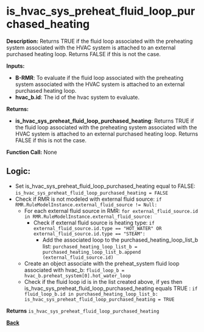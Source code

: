# is_hvac_sys_preheat_fluid_loop_purchased_heating  

**Description:** Returns TRUE if the fluid loop associated with the preheating system associated with the HVAC system is attached to an external purchased heating loop. Returns FALSE if this is not the case.   

**Inputs:**  
- **B-RMR**: To evaluate if the fluid loop associated with the preheating system associated with the HVAC system is attached to an external purchased heating loop.   
- **hvac_b.id**: The id of the hvac system to evaluate.  

**Returns:**  
- **is_hvac_sys_preheat_fluid_loop_purchased_heating**: Returns TRUE if the fluid loop associated with the preheating system associated with the HVAC system is attached to an external purchased heating loop. Returns FALSE if this is not the case.   
 
**Function Call:** None  

## Logic:   
- Set is_hvac_sys_preheat_fluid_loop_purchased_heating equal to FALSE: `is_hvac_sys_preheat_fluid_loop_purchased_heating = FALSE`  
- Check if RMR is not modeled with external fluid source: `if RMR.RuleModelInstance.external_fluid_source != Null:`  
    - For each external fluid source in RMR: `for external_fluid_source.id in RMR.RuleModelInstance.external_fluid_source:`  
        - Check if external fluid source is heating type: `if external_fluid_source.id.type == "HOT_WATER" OR external_fluid_source.id.type == "STEAM":`    
            - Add the associated loop to the purchased_heating_loop_list_b list: `purchased_heating_loop_list_b = purchased_heating_loop_list_b.append (external_fluid_source.id)`   
    - Create an object associate with the preheat_system fluid loop associated with hvac_b: `fluid_loop_b = hvac_b.preheat_system[0].hot_water_loop`
    - Check if the fluid loop id is in the list created above, if yes then is_hvac_sys_preheat_fluid_loop_purchased_heating equals TRUE  : `if fluid_loop_b.id in purchased_heating_loop_list_b: is_hvac_sys_preheat_fluid_loop_purchased_heating = TRUE`  

**Returns** `is_hvac_sys_preheat_fluid_loop_purchased_heating`  


**[Back](../../../_toc.md)**

